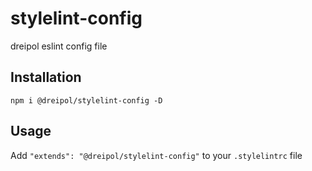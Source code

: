 # stylelint-config
dreipol eslint config file

## Installation

```shell
npm i @dreipol/stylelint-config -D
```

## Usage

Add `"extends": "@dreipol/stylelint-config"` to your `.stylelintrc` file
